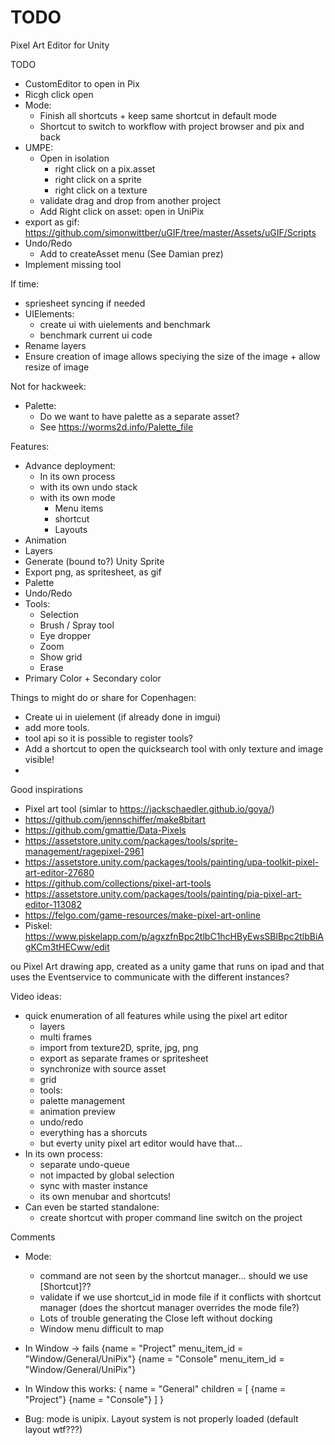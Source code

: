 # TODO

Pixel Art Editor for Unity

TODO
* CustomEditor to open in Pix
* Ricgh click open
* Mode:
    * Finish all shortcuts + keep same shortcut in default mode
    * Shortcut to switch to workflow with project browser and pix and back
* UMPE:
    * Open in isolation
        * right click on a pix.asset
        * right click on a sprite
        * right click on a texture
	* validate drag and drop from another project
	* Add Right click on asset: open in UniPix
* export as gif: https://github.com/simonwittber/uGIF/tree/master/Assets/uGIF/Scripts
* Undo/Redo
    * Add to createAsset menu (See Damian prez)
* Implement missing tool

If time:
* spriesheet syncing if needed
* UIElements:
	* create ui with uielements and benchmark
	* benchmark current ui code
* Rename layers
* Ensure creation of image allows speciying the size of the image + allow resize of image


Not for hackweek:
* Palette:
	* Do we want to have palette as a separate asset?
	* See https://worms2d.info/Palette_file


Features:
* Advance deployment:
    * In its own process
    * with its own undo stack
    * with its own mode
        * Menu items
        * shortcut
        * Layouts
* Animation
* Layers
* Generate (bound to?) Unity Sprite
* Export png, as spritesheet, as gif
* Palette
* Undo/Redo
* Tools:
    * Selection
    * Brush / Spray tool
    * Eye dropper
    * Zoom
    * Show grid
    * Erase
* Primary Color + Secondary color


Things to might do or share for Copenhagen:
* Create ui in uielement (if already done in imgui)
* add more tools.
* tool api so it is possible to register tools?
* Add a shortcut to open the quicksearch tool with only texture and image visible!
* 

Good inspirations


* Pixel art tool (simlar to https://jackschaedler.github.io/goya/)
* https://github.com/jennschiffer/make8bitart
* https://github.com/gmattie/Data-Pixels
* https://assetstore.unity.com/packages/tools/sprite-management/ragepixel-2961
* https://assetstore.unity.com/packages/tools/painting/upa-toolkit-pixel-art-editor-27680
* https://github.com/collections/pixel-art-tools
* https://assetstore.unity.com/packages/tools/painting/pia-pixel-art-editor-113082
* https://felgo.com/game-resources/make-pixel-art-online
* Piskel:  https://www.piskelapp.com/p/agxzfnBpc2tlbC1hcHByEwsSBlBpc2tlbBiAgKCm3tHECww/edit


ou Pixel Art drawing app, created as a unity game that runs on ipad and that uses the Eventservice to communicate with the different instances?


Video ideas:

- quick enumeration of all features while using the pixel art editor
    - layers
    - multi frames
    - import from texture2D, sprite, jpg, png 
    - export as separate frames or spritesheet
    - synchronize with source asset
    - grid
    - tools:
    - palette management
    - animation preview
    - undo/redo
    - everything has a shorcuts
    - but everty unity pixel art editor would have that...
- In its own process:
    - separate undo-queue
    - not impacted by global selection
    - sync with master instance
    - its own menubar and shortcuts!
- Can even be started standalone:
    - create shortcut with proper command line switch on the project


Comments
- Mode:
    - command are not seen by the shortcut manager... should we use [Shortcut]??
    - validate if we use shortcut_id in mode file if it conflicts with shortcut manager (does the shortcut manager overrides the mode file?)
    - Lots of trouble generating the Close left without docking
    - Window menu difficult to map

- In Window -> fails
{name = "Project" menu_item_id = "Window/General/UniPix"}
{name = "Console" menu_item_id = "Window/General/UniPix"}
- In Window this works:
{
    name = "General"
    children = [
        {name = "Project"}
        {name = "Console"}
    ]
}
- Bug: mode is unipix. Layout system is not properly loaded (default layout wtf???)
